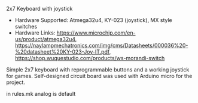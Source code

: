 2x7 Keyboard with joystick 

* Hardware Supported: Atmega32u4, KY-023 (joystick), MX style switches
* Hardware Links: https://www.microchip.com/en-us/product/atmega32u4, https://naylampmechatronics.com/img/cms/Datasheets/000036%20-%20datasheet%20KY-023-Joy-IT.pdf, https://shop.wuquestudio.com/products/ws-morandi-switch



Simple 2x7 keyboard with reprogrammable buttons and a working joystick for games.
Self-designed circuit board was used with Arduino micro for the project.

in rules.mk analog is default